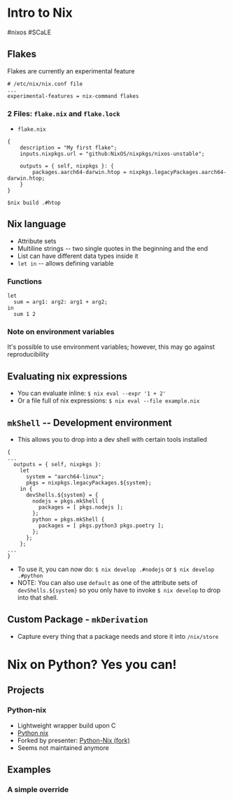 # Intro to Nix
#nixos #SCaLE
## Flakes
Flakes are currently an experimental feature

```
# /etc/nix/nix.conf file
...
experimental-features = nix-command flakes
```

### 2 Files: `flake.nix` and `flake.lock`
* `flake.nix`
```
{
    description = "My first flake";
    inputs.nixpkgs.url = "github:NixOS/nixpkgs/nixos-unstable";

    outputs = { self, nixpkgs }: {
        packages.aarch64-darwin.htop = nixpkgs.legacyPackages.aarch64-darwin.htop;
    }
}
```
`$nix build .#htop`

## Nix language
* Attribute sets
* Multiline strings -- two single quotes in the beginning and the end
* List can have different data types inside it
* `let in` -- allows defining variable
### Functions
```
let
  sum = arg1: arg2: arg1 + arg2;
in
  sum 1 2
```
### Note on environment variables
It's possible to use environment variables; however, this may go against reproducibility
## Evaluating nix expressions
* You can evaluate inline: `$ nix eval --expr '1 + 2'`
* Or a file full of nix expressions: `$ nix eval --file example.nix`

## `mkShell` -- Development environment
* This allows you to drop into a dev shell with certain tools installed
```
{
...
  outputs = { self, nixpkgs }:
    let 
      system = "aarch64-linux";
      pkgs = nixpkgs.legacyPackages.${system};
    in {
      devShells.${system} = {
        nodejs = pkgs.mkShell {
          packages = [ pkgs.nodejs ];
        };
        python = pkgs.mkShell {
          packages = [ pkgs.python3 pkgs.poetry ];
        };
      };
    };
...
}
```
* To use it, you can now do:
`$ nix develop .#nodejs` or `$ nix develop .#python`
* NOTE: You can also use `default` as one of the attribute sets of `devShells.${system}` so you only have to invoke `$ nix develop` to drop into that shell.

## Custom Package - `mkDerivation`
* Capture every thing that a package needs and store it into `/nix/store`

# Nix on Python? Yes you can!
## Projects
### Python-nix
* Lightweight wrapper build upon C
* [Python nix](https://github.com/tweag/python-nix)
* Forked by presenter: [Python-Nix (fork)](https://github.com/fusiled/python-nix)
* Seems not maintained anymore
## Examples
### A simple override